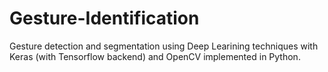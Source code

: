 # Gesture-Identification

Gesture detection and segmentation using Deep Learining techniques with Keras (with Tensorflow backend) and OpenCV implemented in Python.
